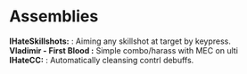 Assemblies
============
<b>IHateSkillshots:</b> : Aiming any skillshot at target by keypress.
<br><b>Vladimir - First Blood :</b> Simple combo/harass with MEC on ulti
<br><b>IHateCC:</b> : Automatically cleansing contrl debuffs.